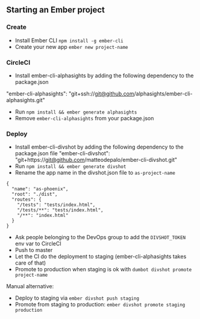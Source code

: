 ## Starting an Ember project

### Create

- Install Ember CLI `npm install -g ember-cli`
- Create your new app `ember new project-name`

### CircleCI

- Install ember-cli-alphasights by adding the following dependency to the package.json

"ember-cli-alphasights": "git+ssh://git@github.com/alphasights/ember-cli-alphasights.git"

- Run `npm install && ember generate alphasights`
- Remove `ember-cli-alphasights` from your package.json

### Deploy

- Install ember-cli-divshot by adding the following dependency to the package.json file
"ember-cli-divshot": "git+https://git@github.com/matteodepalo/ember-cli-divshot.git"
- Run `npm install && ember generate divshot`
- Rename the app name in the divshot.json file to `as-project-name`

```
{
  "name": "as-phoenix",
  "root": "./dist",
  "routes": {
    "/tests": "tests/index.html",
    "/tests/**": "tests/index.html",
    "/**": "index.html"
  }
}
```

- Ask people belonging to the DevOps group to add the `DIVSHOT_TOKEN` env var to CircleCI
- Push to master
- Let the CI do the deployment to staging (ember-cli-alphasights takes care of that)
- Promote to production when staging is ok with `dumbot divshot promote project-name`

Manual alternative:
- Deploy to staging via `ember divshot push staging`
- Promote from staging to production: `ember divshot promote staging production`
